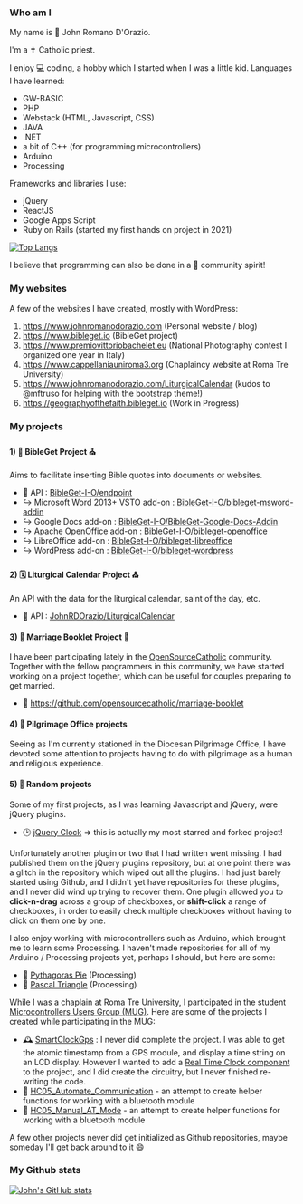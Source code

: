 ### Who am I

My name is 🧔 John Romano D'Orazio. 

I'm a ✝️ Catholic priest.

I enjoy 💻 coding, a hobby which I started when I was a little kid. Languages I have learned:
 - GW-BASIC
 - PHP
 - Webstack (HTML, Javascript, CSS)
 - JAVA
 - .NET
 - a bit of C++ (for programming microcontrollers)
 - Arduino
 - Processing

Frameworks and libraries I use:
 - jQuery
 - ReactJS
 - Google Apps Script
 - Ruby on Rails (started my first hands on project in 2021)

[![Top Langs](https://github-readme-stats.vercel.app/api/top-langs/?username=JohnRDOrazio&layout=compact)](https://github.com/anuraghazra/github-readme-stats)

I believe that programming can also be done in a 🤝 community spirit!

### My websites

A few of the websites I have created, mostly with WordPress:
1) https://www.johnromanodorazio.com (Personal website / blog)
2) https://www.bibleget.io (BibleGet project)
3) https://www.premiovittoriobachelet.eu (National Photography contest I organized one year in Italy)
4) https://www.cappellaniauniroma3.org (Chaplaincy website at Roma Tre University)
5) https://www.johnromanodorazio.com/LiturgicalCalendar (kudos to @mftruso for helping with the bootstrap theme!)
6) https://geographyofthefaith.bibleget.io (Work in Progress)

### My projects

#### 1) 📖 BibleGet Project ⛪
Aims to facilitate inserting Bible quotes into documents or websites.

 - 🎯 API : [BibleGet-I-O/endpoint](https://github.com/BibleGet-I-O/endpoint)
 - ↪️ Microsoft Word 2013+ VSTO add-on : [BibleGet-I-O/bibleget-msword-addin](https://github.com/BibleGet-I-O/bibleget-msword-addin)
 - ↪️ Google Docs add-on : [BibleGet-I-O/BibleGet-Google-Docs-Addin](https://github.com/BibleGet-I-O/BibleGet-Google-Docs-Addin)
 - ↪️ Apache OpenOffice add-on : [BibleGet-I-O/bibleget-openoffice](https://github.com/BibleGet-I-O/bibleget-openoffice)
 - ↪️ LibreOffice add-on : [BibleGet-I-O/bibleget-libreoffice](https://github.com/BibleGet-I-O/bibleget-libreoffice)
 - ↪️ WordPress add-on : [BibleGet-I-O/bibleget-wordpress](https://github.com/BibleGet-I-O/bibleget-wordpress)

#### 2) 🗓️ Liturgical Calendar Project ⛪
An API with the data for the liturgical calendar, saint of the day, etc.

 - 🎯 API : [JohnRDOrazio/LiturgicalCalendar](https://github.com/JohnRDOrazio/LiturgicalCalendar)

#### 3) 💍 Marriage Booklet Project 💒
I have been participating lately in the [OpenSourceCatholic](https://github.com/opensourcecatholic) community.
Together with the fellow programmers in this community, we have started working on a project together, which can be useful for couples preparing to get married.

 - 📖 https://github.com/opensourcecatholic/marriage-booklet

#### 4) 🚶 Pilgrimage Office projects
Seeing as I'm currently stationed in the Diocesan Pilgrimage Office, I have devoted some attention to projects having to do with pilgrimage as a human and religious experience.

#### 5) 🎲 Random projects
Some of my first projects, as I was learning Javascript and jQuery, were jQuery plugins.
 - 🕑 [jQuery Clock](https://github.com/JohnRDOrazio/jQuery-Clock-Plugin) => this is actually my most starred and forked project!

Unfortunately another plugin or two that I had written went missing.
I had published them on the jQuery plugins repository, but at one point there was a glitch in the repository which wiped out all the plugins.
I had just barely started using Github, and I didn't yet have repositories for these plugins, and I never did wind up trying to recover them.
One plugin allowed you to **click-n-drag** across a group of checkboxes, or **shift-click** a range of checkboxes,
in order to easily check multiple checkboxes without having to click on them one by one.

I also enjoy working with microcontrollers such as Arduino, which brought me to learn some Processing.
I haven't made repositories for all of my Arduino / Processing projects yet, perhaps I should, but here are some:

 - 🥧 [Pythagoras Pie](https://github.com/JohnRDOrazio/pythagoraspie) (Processing)
 - 🔺 [Pascal Triangle](https://github.com/JohnRDOrazio/pascaltriangle) (Processing)

While I was a chaplain at Roma Tre University, I participated in the student [Microcontrollers Users Group (MUG)](https://github.com/mugroma3).
Here are some of the projects I created while participating in the MUG:

 - 🕰️ [SmartClockGps](https://github.com/mugroma3/SmartClockGps) : I never did complete the project. I was able to get the atomic timestamp from a GPS module, and display a time string on an LCD display. However I wanted to add a [Real Time Clock component](https://en.wikipedia.org/wiki/Real-time_clock) to the project, and I did create the circuitry, but I never finished re-writing the code.
 - 📶 [HC05_Automate_Communication](https://github.com/mugroma3/HC05_Automate_Communication) - an attempt to create helper functions for working with a bluetooth module
 - 📶 [HC05_Manual_AT_Mode](https://github.com/mugroma3/HC05_Manual_AT_Mode) - an attempt to create helper functions for working with a bluetooth module

A few other projects never did get initialized as Github repositories, maybe someday I'll get back around to it 😄

### My Github stats

[![John's GitHub stats](https://github-readme-stats.vercel.app/api?username=JohnRDOrazio&show_icons=true&count_private=true&include_all_commits=true)](https://github.com/anuraghazra/github-readme-stats)
